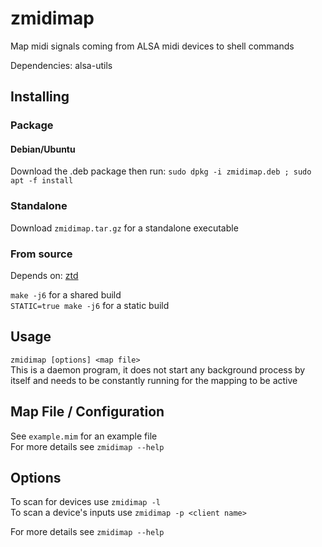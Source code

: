 # zmidimap

Map midi signals coming from ALSA midi devices to shell commands  

Dependencies: alsa-utils

## Installing

### Package

#### Debian/Ubuntu

Download the .deb package then run: `sudo dpkg -i zmidimap.deb ; sudo apt -f install`

### Standalone

Download ``zmidimap.tar.gz`` for a standalone executable

### From source

Depends on: [ztd](https://github.com/zawwz/ztd)

``make -j6`` for a shared build  
``STATIC=true make -j6`` for a static build  

## Usage

`zmidimap [options] <map file>`  
This is a daemon program, it does not start any background process by itself and needs to be constantly running for the mapping to be active

## Map File / Configuration

See `example.mim` for an example file  
For more details see `zmidimap --help`

## Options

To scan for devices use `zmidimap -l`  
To scan a device's inputs use `zmidimap -p <client name>`

For more details see `zmidimap --help`
